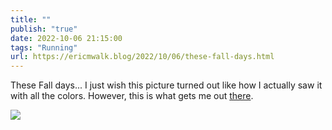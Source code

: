 ```yaml
---
title: ""
publish: "true"
date: 2022-10-06 21:15:00
tags: "Running"
url: https://ericmwalk.blog/2022/10/06/these-fall-days.html
---
```


These Fall days... I just wish this picture turned out like how I actually saw it with all the colors. However, this is what gets me out [there](http://www.strava.com/activities/7921172704).

![](https://ericmwalk.blog/uploads/2022/63bc4fd700.jpg)